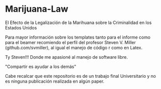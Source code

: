 # Marijuana-Law
El Efecto de la Legalización de la Marihuana sobre la Criminalidad en los Estados Unidos

Para mayor información sobre los templates tanto para el informe como para el beamer recomiendo el perfil del profesor Steven V. Miller (github.com/svmiller), al igual el manejo de código r como en Latex.

Ty Steven!!! Donde me apasioné al manejo de software libre.


"Compartir es ayudar a los demás"

Cabe recalcar que este repositorio es de un trabajo final Universitario y no es ninguna publicación realizada en algún paper.
